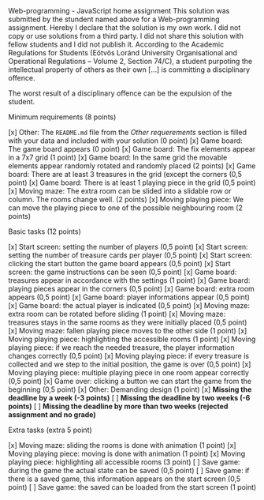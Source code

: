 <Nguyen Hoai Nam>
<EKO2GG>
Web-programming - JavaScript home assignment
This solution was submitted by the stundent named above 
for a Web-programming assignment.
Hereby I declare that the solution is my own work. 
I did not copy or use solutions from a third party. 
I did not share this solution with fellow students and I did not publish it. 
According to the Academic Regulations for Students 
(Eötvös Loránd University Organisational and Operational Regulations – 
Volume 2, Section 74/C), a student purpoting the intellectual property of others 
as their own [...] is committing a disciplinary offence.

The worst result of a disciplinary offence can be the expulsion of the student.


Minimum requirements (8 points)

[x] Other: The `README.md` file from the *Other requerements* section is filled with your data and included with your solution (0 point)
[x] Game board: The game board appears (0 point)
[x] Game board: The fix elements appear in a 7x7 grid (1 point)
[x] Game board: In the same grid the movable elements appear randomly rotated and randomly placed (2 points)
[x] Game board: There are at least 3 treasures in the grid (except the corners (0,5 point)
[x] Game board: There is at least 1 playing piece in the grid (0,5 point)
[x] Moving maze: The extra room can be slided into a slidable row or column. The rooms change well. (2 points)
[x] Moving playing piece: We can move the playing piece to one of the possible neighbouring room (2 points)

Basic tasks (12 points)

[x] Start screen: setting the number of players (0,5 point)
[x] Start screen: setting the number of treasure cards per player (0,5 point)
[x] Start screen: clicking the start button the game board appears (0,5 point)
[x] Start screen: the game instructions can be seen (0,5 point)
[x] Game board: treasures appear in accordance with the settings (1 point)
[x] Game board: playing pieces appear in the corners (0,5 point)
[x] Game board: extra room appears (0,5 point)
[x] Game board: player informations appear (0,5 point)
[x] Game board: the actual player is indicated (0,5 point)
[x] Moving maze: extra room can be rotated before sliding (1 point)
[x] Moving maze: treasures stays in the same rooms as they were initially placed (0,5 point)
[x] Moving maze: fallen playing piece moves to the other side (1 point)
[x] Moving playing piece: highlighting the accessible rooms (1 point)
[x] Moving playing piece: if we reach the needed treasure, the player information changes correctly (0,5 point)
[x] Moving playing piece: if every treasure is collected and we step to the initial position, the game is over (0,5 point)
[x] Moving playing piece: multiple playing piece in one room appear correctly (0,5 point)
[x] Game over: clicking a button we can start the game from the beginning (0,5 point)
[x] Other: Demanding design (1 point)
[x] **Missing the deadline by a week (-3 points)**
[ ] **Missing the deadline by two weeks (-6 points)**
[ ] **Missing the deadline by more than two weeks (rejected assignment and no grade)**

Extra tasks (extra 5 point)

[x] Moving maze: sliding the rooms is done with animation (1 point) 
[x] Moving playing piece: moving is done with animation (1 point) 
[x] Moving playing piece: highlighting all accessible rooms (3 point)
[ ] Save game: during the game the actual state can be saved (0,5 point)
[ ] Save game: if there is a saved game, this information appears on the start screen (0,5 point)
[ ] Save game: the saved can be loaded from the start screen (1 point)